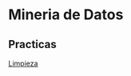 # Mineria de Datos

## Practicas

[Limpieza](https://github.com/AlbertoSO324/Mineria_Datos/blob/32b864a540abe797099f221444b54b27d2d7a330/Ej_Limpieza_Equipo11.ipynb)

